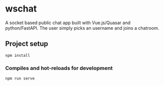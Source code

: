 # wschat

A socket based public chat app built with Vue.js/Quasar and python/FastAPI. The user simply picks an username and joins a chatroom.

## Project setup
```
npm install
```

### Compiles and hot-reloads for development
```
npm run serve
```
